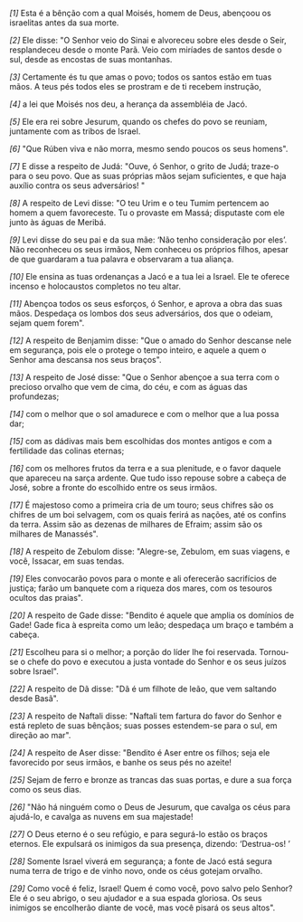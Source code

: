 *[1]* Esta é a bênção com a qual Moisés, homem de Deus, abençoou os israelitas antes da sua morte.

*[2]* Ele disse: "O Senhor veio do Sinai e alvoreceu sobre eles desde o Seir, resplandeceu desde o monte Parã. Veio com miríades de santos desde o sul, desde as encostas de suas montanhas.

*[3]* Certamente és tu que amas o povo; todos os santos estão em tuas mãos. A teus pés todos eles se prostram e de ti recebem instrução,

*[4]* a lei que Moisés nos deu, a herança da assembléia de Jacó.

*[5]* Ele era rei sobre Jesurum, quando os chefes do povo se reuniam, juntamente com as tribos de Israel.

*[6]* "Que Rúben viva e não morra, mesmo sendo poucos os seus homens".

*[7]* E disse a respeito de Judá: "Ouve, ó Senhor, o grito de Judá; traze-o para o seu povo. Que as suas próprias mãos sejam suficientes, e que haja auxílio contra os seus adversários! "

*[8]* A respeito de Levi disse: "O teu Urim e o teu Tumim pertencem ao homem a quem favoreceste. Tu o provaste em Massá; disputaste com ele junto às águas de Meribá.

*[9]* Levi disse do seu pai e da sua mãe: ‘Não tenho consideração por eles’. Não reconheceu os seus irmãos, Nem conheceu os próprios filhos, apesar de que guardaram a tua palavra e observaram a tua aliança.

*[10]* Ele ensina as tuas ordenanças a Jacó e a tua lei a Israel. Ele te oferece incenso e holocaustos completos no teu altar.

*[11]* Abençoa todos os seus esforços, ó Senhor, e aprova a obra das suas mãos. Despedaça os lombos dos seus adversários, dos que o odeiam, sejam quem forem".

*[12]* A respeito de Benjamim disse: "Que o amado do Senhor descanse nele em segurança, pois ele o protege o tempo inteiro, e aquele a quem o Senhor ama descansa nos seus braços".

*[13]* A respeito de José disse: "Que o Senhor abençoe a sua terra com o precioso orvalho que vem de cima, do céu, e com as águas das profundezas;

*[14]* com o melhor que o sol amadurece e com o melhor que a lua possa dar;

*[15]* com as dádivas mais bem escolhidas dos montes antigos e com a fertilidade das colinas eternas;

*[16]* com os melhores frutos da terra e a sua plenitude, e o favor daquele que apareceu na sarça ardente. Que tudo isso repouse sobre a cabeça de José, sobre a fronte do escolhido entre os seus irmãos.

*[17]* É majestoso como a primeira cria de um touro; seus chifres são os chifres de um boi selvagem, com os quais ferirá as nações, até os confins da terra. Assim são as dezenas de milhares de Efraim; assim são os milhares de Manassés".

*[18]* A respeito de Zebulom disse: "Alegre-se, Zebulom, em suas viagens, e você, Issacar, em suas tendas.

*[19]* Eles convocarão povos para o monte e ali oferecerão sacrifícios de justiça; farão um banquete com a riqueza dos mares, com os tesouros ocultos das praias".

*[20]* A respeito de Gade disse: "Bendito é aquele que amplia os domínios de Gade! Gade fica à espreita como um leão; despedaça um braço e também a cabeça.

*[21]* Escolheu para si o melhor; a porção do líder lhe foi reservada. Tornou-se o chefe do povo e executou a justa vontade do Senhor e os seus juízos sobre Israel".

*[22]* A respeito de Dã disse: "Dã é um filhote de leão, que vem saltando desde Basã".

*[23]* A respeito de Naftali disse: "Naftali tem fartura do favor do Senhor e está repleto de suas bênçãos; suas posses estendem-se para o sul, em direção ao mar".

*[24]* A respeito de Aser disse: "Bendito é Aser entre os filhos; seja ele favorecido por seus irmãos, e banhe os seus pés no azeite!

*[25]* Sejam de ferro e bronze as trancas das suas portas, e dure a sua força como os seus dias.

*[26]* "Não há ninguém como o Deus de Jesurum, que cavalga os céus para ajudá-lo, e cavalga as nuvens em sua majestade!

*[27]* O Deus eterno é o seu refúgio, e para segurá-lo estão os braços eternos. Ele expulsará os inimigos da sua presença, dizendo: ‘Destrua-os! ’

*[28]* Somente Israel viverá em segurança; a fonte de Jacó está segura numa terra de trigo e de vinho novo, onde os céus gotejam orvalho.

*[29]* Como você é feliz, Israel! Quem é como você, povo salvo pelo Senhor? Ele é o seu abrigo, o seu ajudador e a sua espada gloriosa. Os seus inimigos se encolherão diante de você, mas você pisará os seus altos".

